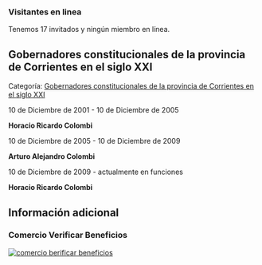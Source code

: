 ### Visitantes en linea

Tenemos 17 invitados y ningún miembro en línea.

## Gobernadores constitucionales de la provincia de Corrientes en el siglo XXI

Categoría: [Gobernadores constitucionales de la provincia de Corrientes en el siglo XXI](http://descubrircorrientes.com.ar/2012/index.php/3486-cronologias/cronologias-del-periodo-independiente/el-poder-ejecutivo-de-la-provincia-de-corrientes/gobernadores-constitucionales-de-la-provincia-de-corrientes-en-el-siglo-xxi)

10 de Diciembre de 2001 - 10 de Diciembre de 2005

**Horacio Ricardo Colombi**

10 de Diciembre de 2005 - 10 de Diciembre de 2009

**Arturo Alejandro Colombi**

10 de Diciembre de 2009 - actualmente en funciones

**Horacio Ricardo Colombi**

## Información adicional

### Comercio Verificar Beneficios

[![comercio berificar beneficios](http://descubrircorrientes.com.ar/2012/index.php/3486-cronologias/cronologias-del-periodo-independiente/el-poder-ejecutivo-de-la-provincia-de-corrientes/images/botones_beneficios/comercio_berificar_beneficios.png)](http://descubrircomercio.zapto.org/)